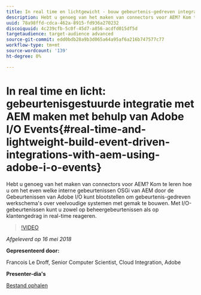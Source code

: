 ```yaml
---
title: In real time en lichtgewicht - bouw gebeurtenis-gedreven integratie met AEM gebruikend de Gebeurtenissen van Adobe I/O
description: Hebt u genoeg van het maken van connectors voor AEM? Kom te leren hoe u om het even welke interne gebeurtenissen OSGi van AEM door de Gebeurtenissen van Adobe I/O kunt blootstellen om gebeurtenis-gedreven werkschema's over veelvoudige systemen met gemak te bouwen. Met I/O-gebeurtenissen kunt u zowel op beheergebeurtenissen als op klantengedrag in real-time reageren.
uuid: 78a98ffd-cdca-462a-8915-fd936a270232
discoiquuid: 4c239cfb-5c0f-45d7-a856-acdfd015df5d
targetaudience: target-audience advanced
source-git-commit: edd0bdb28a9b3d065a64a95af6a216b747577c77
workflow-type: tm+mt
source-wordcount: '139'
ht-degree: 0%

---
```


# In real time en licht: gebeurtenisgestuurde integratie met AEM maken met behulp van Adobe I/O Events{#real-time-and-lightweight-build-event-driven-integrations-with-aem-using-adobe-i-o-events}

Hebt u genoeg van het maken van connectors voor AEM? Kom te leren hoe u om het even welke interne gebeurtenissen OSGi van AEM door de Gebeurtenissen van Adobe I/O kunt blootstellen om gebeurtenis-gedreven werkschema&#39;s over veelvoudige systemen met gemak te bouwen. Met I/O-gebeurtenissen kunt u zowel op beheergebeurtenissen als op klantengedrag in real-time reageren.

>[!VIDEO](https://video.tv.adobe.com/v/22501/?quality=9)

*Afgeleverd op 16 mei 2018*

**Gepresenteerd door:**

Francois Le Droff, Senior Computer Scientist, Cloud Integration, Adobe

**Presenter-dia&#39;s**

[Bestand ophalen](assets/gem-2018-05-aem-events.pdf)

<!--
[Get back to the Overview](https://helpx.adobe.com/experience-manager/kt/eseminars/gems/aem-index.html)
-->
